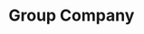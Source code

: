 <!-- include(data_structures.md) -->

# Group Company

<!-- include(show.md) -->
<!-- include(settings.md) -->
<!-- include(update_settings.md) -->